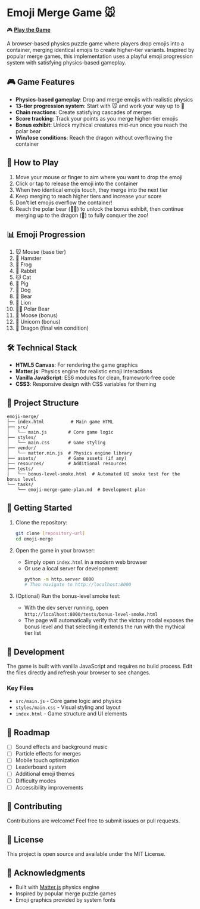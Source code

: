 # Emoji Merge Game 🐭

🎮 **[Play the Game](https://teebs4140.github.io/emoji-merge/)**

A browser-based physics puzzle game where players drop emojis into a container, merging identical emojis to create higher-tier variants. Inspired by popular merge games, this implementation uses a playful emoji progression system with satisfying physics-based gameplay.

## 🎮 Game Features

- **Physics-based gameplay**: Drop and merge emojis with realistic physics
- **13-tier progression system**: Start with 🐭 and work your way up to 🐲
- **Chain reactions**: Create satisfying cascades of merges
- **Score tracking**: Track your points as you merge higher-tier emojis
- **Bonus exhibit**: Unlock mythical creatures mid-run once you reach the polar bear
- **Win/lose conditions**: Reach the dragon without overflowing the container

## 🎯 How to Play

1. Move your mouse or finger to aim where you want to drop the emoji
2. Click or tap to release the emoji into the container
3. When two identical emojis touch, they merge into the next tier
4. Keep merging to reach higher tiers and increase your score
5. Don't let emojis overflow the container!
6. Reach the polar bear (🐻‍❄️) to unlock the bonus exhibit, then continue merging up to the dragon (🐲) to fully conquer the zoo!

## 📊 Emoji Progression

1. 🐭 Mouse (base tier)
2. 🐹 Hamster
3. 🐸 Frog
4. 🐰 Rabbit
5. 🐱 Cat
6. 🐷 Pig
7. 🐶 Dog
8. 🐻 Bear
9. 🦁 Lion
10. 🐻‍❄️ Polar Bear
11. 🫎 Moose (bonus)
12. 🦄 Unicorn (bonus)
13. 🐲 Dragon (final win condition)

## 🛠 Technical Stack

- **HTML5 Canvas**: For rendering the game graphics
- **Matter.js**: Physics engine for realistic emoji interactions
- **Vanilla JavaScript**: ES6 modules for clean, framework-free code
- **CSS3**: Responsive design with CSS variables for theming

## 📁 Project Structure

```
emoji-merge/
├── index.html          # Main game HTML
├── src/
│   └── main.js        # Core game logic
├── styles/
│   └── main.css       # Game styling
├── vendor/
│   └── matter.min.js  # Physics engine library
├── assets/            # Game assets (if any)
├── resources/         # Additional resources
├── tests/
│   └── bonus-level-smoke.html  # Automated UI smoke test for the bonus level
└── tasks/
    └── emoji-merge-game-plan.md  # Development plan
```

## 🚀 Getting Started

1. Clone the repository:
   ```bash
   git clone [repository-url]
   cd emoji-merge
   ```

2. Open the game in your browser:
   - Simply open `index.html` in a modern web browser
   - Or use a local server for development:
     ```bash
     python -m http.server 8000
     # Then navigate to http://localhost:8000
     ```
3. (Optional) Run the bonus-level smoke test:
   - With the dev server running, open `http://localhost:8000/tests/bonus-level-smoke.html`
   - The page will automatically verify that the victory modal exposes the bonus level and that selecting it extends the run with the mythical tier list

## 🎨 Development

The game is built with vanilla JavaScript and requires no build process. Edit the files directly and refresh your browser to see changes.

### Key Files
- `src/main.js` - Core game logic and physics
- `styles/main.css` - Visual styling and layout
- `index.html` - Game structure and UI elements

## 🎯 Roadmap

- [ ] Sound effects and background music
- [ ] Particle effects for merges
- [ ] Mobile touch optimization
- [ ] Leaderboard system
- [ ] Additional emoji themes
- [ ] Difficulty modes
- [ ] Accessibility improvements

## 🤝 Contributing

Contributions are welcome! Feel free to submit issues or pull requests.

## 📝 License

This project is open source and available under the MIT License.

## 🙏 Acknowledgments

- Built with [Matter.js](https://brm.io/matter-js/) physics engine
- Inspired by popular merge puzzle games
- Emoji graphics provided by system fonts
